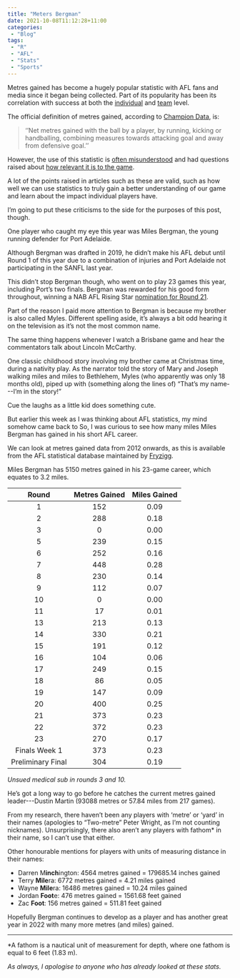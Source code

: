 ```yaml
---
title: "Meters Bergman"
date: 2021-10-08T11:12:28+11:00
categories:
 - "Blog"
tags:
 - "R"
 - "AFL" 
 - "Stats"
 - "Sports"
---
```


<!--more-->

Metres gained has become a hugely popular statistic with AFL fans and media since it began being collected. Part of its popularity has been its correlation with success at both the [individual](https://www.afc.com.au/news/951765/seedman-and-smith-top-afl-for-metres-gained) and [team](https://www.statsinsider.com.au/blog/afl/afl-stats-that-matter-what-are-the-real-performance-indicators) level. 

The official definition of metres gained, according to [Champion Data](https://www.championdata.com/glossary/afl/), is:

> ‘’Net metres gained with the ball by a player, by running, kicking or handballing, combining measures towards attacking goal and away from defensive goal.’’

However, the use of this statistic is [often misunderstood](https://www.espn.com.au/afl/story/_/id/27199381/metres-gained-breaking-afl-most-misunderstood-statistic) and had questions raised about [how relevant it is to the game](https://www.theroar.com.au/2017/03/28/stats-enough-metres-gained-irrelevant/). 

A lot of the points raised in articles such as these are valid, such as how well we can use statistics to truly gain a better understanding of our game and learn about the impact individual players have.

I’m going to put these criticisms to the side for the purposes of this post, though. 

One player who caught my eye this year was Miles Bergman, the young running defender for Port Adelaide. 

Although Bergman was drafted in 2019, he didn’t make his AFL debut until Round 1 of this year due to a combination of injuries and Port Adelaide not participating in the SANFL last year.

This didn’t stop Bergman though, who went on to play 23 games this year, including Port’s two finals. Bergman was rewarded for his good form throughout, winning a NAB AFL Rising Star [nomination for Round 21](https://www.afl.com.au/news/662825/miles-ahead-power-youngster-miles-bergman-earns-afl-rising-star-nod). 

Part of the reason I paid more attention to Bergman is because my brother is also called Myles. Different spelling aside, it’s always a bit odd hearing it on the television as it’s not the most common name.  

The same thing happens whenever I watch a Brisbane game and hear the commentators talk about Lincoln McCarthy.

One classic childhood story involving my brother came at Christmas time, during a nativity play. As the narrator told the story of Mary and Joseph walking miles and miles to Bethlehem, Myles (who apparently was only 18 months old), piped up with (something along the lines of) “That’s my name---I’m in the story!”

Cue the laughs as a little kid does something cute.

But earlier this week as I was thinking about AFL statistics, my mind somehow came back to 
So, I was curious to see how many miles Miles Bergman has gained in his short AFL career. 

We can look at metres gained data from 2012 onwards, as this is available from the AFL statistical database maintained by [Fryzigg](https://twitter.com/Fryzigg). 

Miles Bergman has 5150 metres gained in his 23-game career, which equates to 3.2 miles. 

<center>

| Round             | Metres Gained | Miles Gained |
| :---------------: | :-----------: | :----------: |
| 1	                | 152           | 0.09         |
| 2	                | 288           | 0.18         |
| 3	                | 0	            | 0.00         |
| 5	                | 239           | 0.15         |
| 6	                | 252           | 0.16         |
| 7	                | 448           | 0.28         |
| 8	                | 230           | 0.14         |
| 9	                | 112           | 0.07         |
| 10                | 0	            | 0.00         |
| 11                | 17            | 0.01         |
| 13                | 213           | 0.13         |
| 14                | 330           | 0.21         |
| 15                | 191           | 0.12         |
| 16                | 104           | 0.06         |
| 17                | 249           | 0.15         |
| 18                | 86            | 0.05         |
| 19                | 147           | 0.09         |
| 20                | 400           | 0.25         |
| 21                | 373           | 0.23         |
| 22                | 372           | 0.23         |
| 23                | 270           | 0.17         |
| Finals Week 1	    | 373           | 0.23         |
| Preliminary Final | 304           | 0.19         |

</center>

*Unsued medical sub in rounds 3 and 10.*

He’s got a long way to go before he catches the current metres gained leader---Dustin Martin (93088 metres or 57.84 miles from 217 games).

From my research, there haven’t been any players with ‘metre’ or ‘yard’ in their names (apologies to “Two-metre” Peter Wright, as I’m not counting nicknames). Unsurprisingly, there also aren’t any players with fathom* in their name, so I can’t use that either.

Other honourable mentions for players with units of measuring distance in their names:
- Darren M**inch**ington: 4564 metres gained = 179685.14 inches gained
- Terry **Mile**ra: 6772 metres gained = 4.21 miles gained
- Wayne **Mile**ra: 16486 metres gained = 10.24 miles gained
- Jordan **Foot**e: 476 metres gained = 1561.68 feet gained
- Zac **Foot**: 156 metres gained = 511.81 feet gained

Hopefully Bergman continues to develop as a player and has another great year in 2022 with many more metres (and miles) gained. 

--- 

*A fathom is a nautical unit of measurement for depth, where one fathom is equal to 6 feet (1.83 m). 

*As always, I apologise to anyone who has already looked at these stats.*
